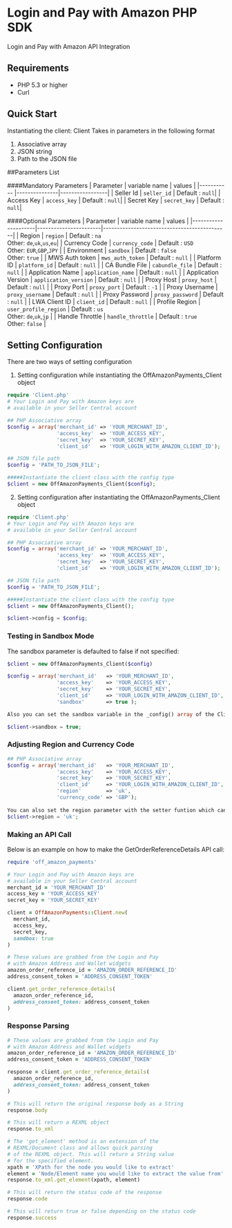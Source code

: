 # Login and Pay with Amazon PHP SDK
Login and Pay with Amazon API Integration

## Requirements

* PHP 5.3 or higher
* Curl

## Quick Start

Instantiating the client:
Client Takes in parameters in the following format

1. Associative array
2. JSON string
3. Path to the JSON file

##Parameters List

####Mandatory Parameters
| Parameter  | variable name | values          |
|----------- |---------------|-----------------|
| Seller Id  | `seller_id`   | Default : `null`|
| Access Key | `access_key`  | Default : `null`|
| Secret Key | `secret_key`  | Default : `null`|

####Optional Parameters
| Parameter           | variable name         | values                                      |
|---------------------|-----------------------|---------------------------------------------|
| Region              | `region`              | Default : `na`<br>Other: `de`,`uk`,`us`,`eu`|
| Currency Code       | `currency_code`       | Default : `USD`<br>Other: `EUR`,`GBP`,`JPY` |
| Environment         | `sandbox`             | Default : `false`<br>Other: `true`	    |
| MWS Auth token      | `mws_auth_token`      | Default : `null` 			    |
| Platform ID         | `platform_id`         | Default : `null` 			    |
| CA Bundle File      | `cabundle_file`       | Default : `null`			    |
| Application Name    | `application_name`    | Default : `null`			    |
| Application Version | `application_version` | Default : `null`			    |
| Proxy Host          | `proxy_host`          | Default : `null`			    |
| Proxy Port          | `proxy_port`          | Default : `-1`  			    |
| Proxy Username      | `proxy_username`      | Default : `null`			    |
| Proxy Password      | `proxy_password`      | Default : `null`			    |
| LWA Client ID       | `client_id`           | Default : `null`			    |
| Profile Region      | `user_profile_region` | Default : `us`<br>Other: `de`,`uk`,`jp`	    |
| Handle Throttle     | `handle_throttle`     | Default : `true`<br>Other: `false`	    |

## Setting Configuration
There are two ways of setting configuration

1. Setting configuration while instantiating the OffAmazonPayments_Client object
```php
require 'Client.php'
# Your Login and Pay with Amazon keys are
# available in your Seller Central account

## PHP Associative array
$config = array('merchant_id' => 'YOUR_MERCHANT_ID',
                'access_key'  => 'YOUR_ACCESS_KEY',
                'secret_key'  => 'YOUR_SECRET_KEY',
                'client_id'   => 'YOUR_LOGIN_WITH_AMAZON_CLIENT_ID');

## JSON file path            
$config = 'PATH_TO_JSON_FILE';

#####Instantiate the client class with the config type
$client = new OffAmazonPayments_Client($config);
```
2. Setting configuration after instantiating the OffAmazonPayments_Client object
```php
require 'Client.php'
# Your Login and Pay with Amazon keys are
# available in your Seller Central account

## PHP Associative array
$config = array('merchant_id' => 'YOUR_MERCHANT_ID',
                'access_key'  => 'YOUR_ACCESS_KEY',
                'secret_key'  => 'YOUR_SECRET_KEY',
                'client_id'   => 'YOUR_LOGIN_WITH_AMAZON_CLIENT_ID');

## JSON file path            
$config = 'PATH_TO_JSON_FILE';

#####Instantiate the client class with the config type
$client = new OffAmazonPayments_Client();

$client->config = $config;
```

### Testing in Sandbox Mode

The sandbox parameter is defaulted to false if not specified:
```php
$client = new OffAmazonPayments_Client($config)

$config = array('merchant_id'   => 'YOUR_MERCHANT_ID',
                'access_key'    => 'YOUR_ACCESS_KEY',
                'secret_key'    => 'YOUR_SECRET_KEY',
                'client_id'     => 'YOUR_LOGIN_WITH_AMAZON_CLIENT_ID',
                'sandbox'       => true );

Also you can set the sandbox variable in the _config() array of the Client class by 

$client->sandbox = true;
```
### Adjusting Region and Currency Code

```php
## PHP Associative array
$config = array('merchant_id'   => 'YOUR_MERCHANT_ID',
                'access_key'    => 'YOUR_ACCESS_KEY',
                'secret_key'    => 'YOUR_SECRET_KEY',
                'client_id'     => 'YOUR_LOGIN_WITH_AMAZON_CLIENT_ID',
                'region'        => 'uk',
                'currency_code' => 'GBP');
                
You can also set the region parameter with the setter funtion which can be simply accessed by
$client->region = 'uk';
```

### Making an API Call

Below is an example on how to make the GetOrderReferenceDetails API call:

```ruby
require 'off_amazon_payments'

# Your Login and Pay with Amazon keys are
# available in your Seller Central account
merchant_id = 'YOUR_MERCHANT_ID'
access_key = 'YOUR_ACCESS_KEY'
secret_key = 'YOUR_SECRET_KEY'

client = OffAmazonPayments::Client.new(
  merchant_id,
  access_key,
  secret_key,
  sandbox: true
)

# These values are grabbed from the Login and Pay
# with Amazon Address and Wallet widgets
amazon_order_reference_id = 'AMAZON_ORDER_REFERENCE_ID'
address_consent_token = 'ADDRESS_CONSENT_TOKEN'

client.get_order_reference_details(
  amazon_order_reference_id,
  address_consent_token: address_consent_token
)

```

### Response Parsing

```ruby
# These values are grabbed from the Login and Pay
# with Amazon Address and Wallet widgets
amazon_order_reference_id = 'AMAZON_ORDER_REFERENCE_ID'
address_consent_token = 'ADDRESS_CONSENT_TOKEN'

response = client.get_order_reference_details(
  amazon_order_reference_id,
  address_consent_token: address_consent_token
)

# This will return the original response body as a String
response.body

# This will return a REXML object
response.to_xml

# The 'get_element' method is an extension of the
# REXML/Document class and allows quick parsing
# of the REXML object. This will return a String value
# for the specified element.
xpath = 'XPath for the node you would like to extract'
element = 'Node/Element name you would like to extract the value from'
response.to_xml.get_element(xpath, element)

# This will return the status code of the response
response.code

# This will return true or false depending on the status code
response.success
```
